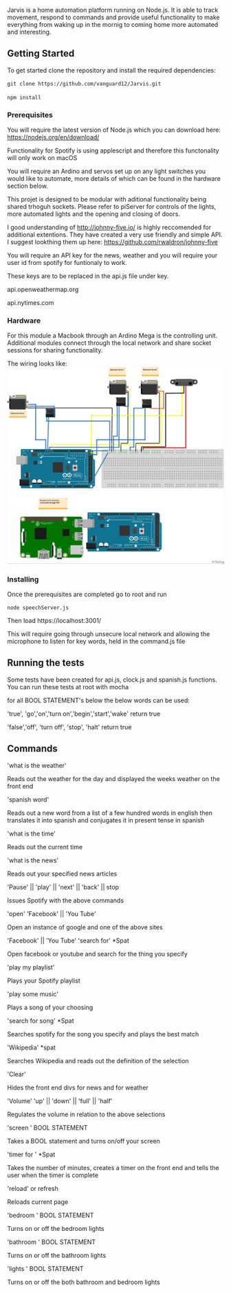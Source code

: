 
Jarvis is a home automation platform running on Node.js. It is able to track movement, respond to commands and provide useful functionality to make everything from waking up in the mornig to coming home more automated and interesting.


## Getting Started


To get started clone the repository and install the required dependencies:

```
git clone https://github.com/vanguard12/Jarvis.git

npm install
```

### Prerequisites

You will require the latest version of Node.js which you can download here: https://nodejs.org/en/download/

Functionality for Spotify is using applescript and therefore this functonality will only work on macOS

You will require an Ardino and servos set up on any light switches you would like to automate, more details of which can be found in the hardware section below. 

This projet is designed to be modular with aditional functionality being shared trhoguh sockets. Please refer to piServer for controls of the lights, more automated lights and the opening and closing of doors.

I good understanding of http://johnny-five.io/ is highly reccomended for additional extentions. They have created a very use friendly and simple API. I suggest lookthing them up here: https://github.com/rwaldron/johnny-five

You will require an API key for the news, weather and you will require your user id from spotify for funtionaly to work. 

These keys are to be replaced in the api.js file under key.

api.openweathermap.org

api.nytimes.com

### Hardware

For this module a Macbook through an Ardino Mega is the controlling unit. Additional modules connect through the local network and share socket sessions for sharing functionality. 

The wiring looks like:
![Alt text](public/images/jarvis_hardware.jpg?raw=true "Fritzing version of hardware set up")

### Installing

Once the prerequisites are completed go to root and run 

```
node speechServer.js
```

Then load https://localhost:3001/

This will require going through unsecure local network and allowing the microphone to listen for key words, held in the command.js file

## Running the tests

Some tests have been created for api.js, clock.js and spanish.js functions. You can run these tests at root with mocha

for all BOOL STATEMENT's below the below words can be used: 

'true', 'go','on','turn on','begin','start','wake'
return true

'false','off', 'turn off', 'stop', 'halt'
return true


## Commands

'what is the weather'

Reads out the weather for the day and displayed the weeks weather on the front end 

'spanish word'

Reads out a new word from a list of a few hundred words in english then translates it into spanish and conjugates it in present tense in spanish

'what is the time'

Reads out the current time

'what is the news'

Reads out your specified news articles

'Pause' || 'play' || 'next' || 'back' || stop

Issues Spotify with the above commands

'open' 'Facebook' || 'You Tube'

Open an instance of google and one of the above sites

'Facebook' || 'You Tube' 'search for' *Spat

Open facebook or youtube and search for the thing you specify

'play my playlist'

Plays your Spotify playlist

'play some music'

Plays a song of your choosing

'search for song' *Spat

Searches spotify for the song you specify and plays the best match

'Wikipedia' *spat

Searches Wikipedia and reads out the definition of the selection

'Clear' 

Hides the front end divs for news and for weather

'Volume' 'up' || 'down' || 'full' || 'half' 

Regulates the volume in relation to the above selections

'screen ' BOOL STATEMENT

Takes a BOOL statement and turns on/off your screen

'timer for ' *Spat

Takes the number of minutes, creates a timer on the front end and tells the user when the timer is complete

'reload' or refresh

Reloads current page

'bedroom ' BOOL STATEMENT

Turns on or off the bedroom lights

'bathroom ' BOOL STATEMENT

Turns on or off the bathroom lights

'lights ' BOOL STATEMENT

Turns on or off the both bathroom and bedroom lights




